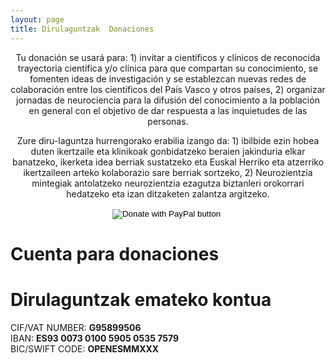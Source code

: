 ```yaml
---
layout: page
title: Dirulaguntzak  Donaciones
---
```


<div align="center">

Tu donación se usará para:
       1) invitar a científicos y clínicos de reconocida trayectoria científica y/o clínica para que
        compartan su conocimiento, se fomenten ideas de investigación y se establezcan nuevas redes
        de colaboración entre los científicos del País Vasco y otros países, 2) organizar jornadas de
         neurociencia para la difusión del conocimiento a la población en general con el objetivo de
         dar respuesta a las inquietudes de las personas.

Zure diru-laguntza hurrengorako erabilia
       izango da: 1) ibilbide ezin hobea duten ikertzaile eta klinikoak gonbidatzeko beraien jakinduria
        elkar banatzeko, ikerketa idea berriak sustatzeko eta Euskal Herriko eta atzerriko ikertzaileen
         arteko kolaborazio sare berriak sortzeko, 2) Neurozientzia mintegiak antolatzeko neurozientzia
          ezagutza biztanleri orokorrari hedatzeko eta izan ditzaketen zalantza argitzeko.

</div>


<div align="center">
<form action="https://www.paypal.com/cgi-bin/webscr" method="post" target="_top">
<input type="hidden" name="cmd" value="_s-xclick" />
<input type="hidden" name="hosted_button_id" value="PJKLLB68JJCFE" />
<input type="image" src="https://www.paypalobjects.com/es_ES/ES/i/btn/btn_donateCC_LG.gif" border="0" name="submit" title="PayPal - The safer, easier way to pay online!" alt="Donate with PayPal button" />
<img alt="" border="0" src="https://www.paypal.com/es_ES/i/scr/pixel.gif" width="1" height="1" />
</form>
</div>

# Cuenta para donaciones    
# Dirulaguntzak emateko kontua

CIF/VAT NUMBER: **G95899506**  
IBAN: **ES93 0073 0100 5905 0535 7579**  
BIC/SWIFT CODE: **OPENESMMXXX**  
